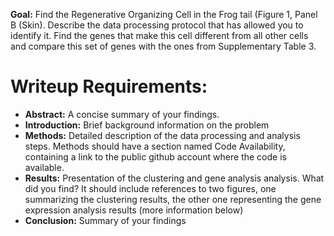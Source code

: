 **Goal:** Find the Regenerative Organizing Cell in the Frog tail (Figure 1, Panel B (Skin). Describe the data processing protocol that has allowed you to identify it. Find the genes that make this cell different from all other cells and compare this set of genes with the ones from Supplementary Table 3.

# Writeup Requirements:

- **Abstract:** A concise summary of your findings.
- **Introduction:** Brief background information on the problem 
- **Methods:** Detailed description of the data processing and analysis steps. Methods should have a section named Code Availability, containing a link to the public github account where the code is available.
- **Results:** Presentation of the clustering and gene analysis analysis. What did you find? It should include references to two figures, one summarizing the clustering results, the other one representing the gene expression analysis results (more information below)
- **Conclusion:** Summary of your findings
